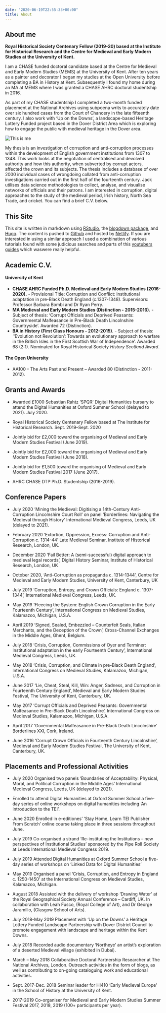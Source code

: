 ```yaml
---
date: "2020-06-19T22:55:33+00:00"
title: About
---
```


## About me
**Royal Historical Society Centenary Fellow (2019-20) based at the Institute for Historical Research and the Centre for Medieval and Early Modern Studies at the University of Kent.**

I am a CHASE funded doctoral candidate based at the Centre for Medieval and Early Modern Studies (MEMS) at the University of Kent. After ten years as a painter and decorator I began my studies at the Open University before completing a BA in History at Kent. Subsequently I found my home during an MA at MEMS where I was granted a CHASE AHRC doctoral studentship in 2016.

As part of my CHASE studentship I completed a two-month funded placement at the National Archives using subpoena writs to accurately date over six hundred cases from the Court of Chancery in the late fifteenth century. I also work with ‘Up on the Downs’, a landscape-based Heritage Lottery Funded project based in the Dover District Area which is exploring how to engage the public with medieval heritage in the Dover area. 

![This is me][1]

My thesis is an investigation of corruption and anti-corruption processes within the development of English government institutions from 1307 to 1348. This work looks at the negotiation of centralised and devolved authority and how this authority, when subverted by corrupt actors, affected the crown and its subjects. The thesis includes a database of over 2000 individual cases of wrongdoing collated from anti-corruption investigations carried out in the first half of the fourteenth century. Jack utilises data science methodologies to collect, analyse, and visualise networks of officials and their patrons. I am interested in corruption, digital approaches to the study of the medieval period, Irish history, North Sea Trade, and cricket. You can find a brief C.V. below.

## This Site
This site is written in markdown using [RStudio](https://rstudio.com/), the [blogdown package](https://bookdown.org/yihui/blogdown/), and [Hugo](https://gohugo.io/). The content is pushed to [Github](https://github.com/) and hosted by [Netlify](https://www.netlify.com/). If you are interested in using a similar approach I used a combination of various tutorials found with some judicious searches and parts of this [youtubers guides](https://www.youtube.com/playlist?list=PL-Kz5P-mYdMgAJDmRJquyMHfdaIOD-3oj) which waswere really helpful.

## Academic C.V.

#### University of Kent
* **CHASE AHRC Funded Ph.D. Medieval and Early Modern Studies (2016-2020).**
      - Provisional Title: Corruption and Conflict: Institutional adaptation in pre-Black         Death England (c.1307-1348). Supervisors: Professor Barbara Bombi and Dr Ryan Perry.
* **MA Medieval and Early Modern Studies (Distinction - 2015-2016).**
      - Subject of thesis: ‘Corrupt Officials and Deprived Peasants: Governmental                 Malfeasance in Pre-Black Death Lincolnshire Countryside’. Awarded 72 (Distinction).
* **BA in History (First Class Honours - 2012-2015).**
      - Subject of thesis: ‘‘Evolution not Revolution’: Towards an evolutionary approach to       warfare in the British Isles in the First Scottish War of Independence’. Awarded 68         (2:1). Nominated for Royal Historical Society *History Scotland Award*.
      
#### The Open University

* AA100 – The Arts Past and Present – Awarded 80 (Distinction - 2011-2012).


## Grants and Awards

* Awarded £1000 Sebastian Rahtz ‘SPQR’ Digital Humanities bursary to attend the Digital Humanities at Oxford Summer School (delayed to 2021). July 2020.

* Royal Historical Society Centenary Fellow based at The Institute for Historical Research. Sept. 2019–Sept. 2020

* Jointly bid for £2,000 toward the organising of Medieval and Early Modern
Studies Festival (June 2019).

* Jointly bid for £2,000 toward the organising of Medieval and Early Modern
Studies Festival (June 2018).

* Jointly bid for	£1,500 toward the organising of Medieval and Early Modern
Studies Festival 2017 (June 2017).

* AHRC CHASE DTP Ph.D. Studentship (2016-2019).

## Conference Papers
* July 2020	‘Mining the Medieval: Digitising a 14th-Century Anti-Corruption Lincolnshire Court Roll’ on panel ‘Borderlines: Navigating the Medieval through History’ International Medieval Congress, Leeds, UK (delayed to 2021).

* February 2020	‘Extortion, Oppression, Excess: Corruption and Anti-Corruption c. 1314-44’ Late Medieval Seminar, Institute of Historical Research, London, UK.

* December 2020 ‘Fail Better: A (semi-successful) digital approach to medieval legal records’, Digital History Seminar, Institute of Historical Research, London, UK

* October 2020, ‘Anti-Corruption as propaganda c. 1314-1344’, Centre for Medieval and Early Modern Studies, University of Kent, Canterbury, UK

* July 2019	‘Corruption, Entropy, and Crown Officials: England c. 1307-1344’, International Medieval Congress, Leeds, UK.

* May 2019	‘Fleecing the System: English Crown Corruption in the Early Fourteenth Century’, International Congress on Medieval Studies, Kalamazoo, Michigan, U.S.A.

* April 2019	‘Signed, Sealed, Embezzled – Counterfeit Seals, Italian Merchants, and the Deception of the Crown’, Cross-Channel Exchanges in the Middle Ages, Ghent, Belgium.

* July 2018	‘Crisis, Corruption, Commissions of Oyer and Terminer: Institutional adaptation in the early Fourteenth Century’, International Medieval Congress, Leeds, UK.

* May 2018	‘Crisis, Corruption, and Climate in pre-Black Death England’, International Congress on Medieval Studies, Kalamazoo, Michigan, U.S.A.

* June 2017 	‘Lie, Cheat, Steal, Kill, Win: Anger, Sadness, and Corruption in Fourteenth Century England’, Medieval and Early Modern Studies Festival, The University of Kent, Canterbury, UK.

* May 2017 	‘Corrupt Officials and Deprived Peasants: Governmental Malfeasance in Pre-Black Death Lincolnshire’, International Congress on Medieval Studies, Kalamazoo, Michigan, U.S.A.

* April 2017 	‘Governmental Malfeasance in Pre-Black Death Lincolnshire’ Borderlines XXI, Cork, Ireland.

* June 2016	‘Corrupt Crown Officials in Fourteenth Century Lincolnshire’, Medieval and Early Modern Studies Festival, The University of Kent, Canterbury, UK.

## Placements and Professional Activities
* July 2020	Organised two panels ‘Boundaries of Acceptability: Physical, Moral, and Political Corruption in the Middle Ages’ International Medieval Congress, Leeds, UK (delayed to 2021).
	
* Enrolled to attend Digital Humanities at Oxford Summer School a five-day series of online workshops on digital humanities including ‘An Introduction to the TEI’.

* June 2020	Enrolled in e-editiones’ ‘Stay Home, Learn TEI Publisher From Scratch’ online course taking place in three sessions throughout June.

* July 2019	Co-organised a strand ‘Re-instituting the Institutions – new perspectives of Institutional Studies’ sponsored by the Pipe Roll Society at Leeds International Medieval Congress 2019.
	
* July 2019 Attended Digital Humanities at Oxford Summer School a five-day series of workshops on ‘Linked Data for Digital Humanities’ 

* May 2019	Organised a panel ‘Crisis, Corruption, and Entropy in England c. 1250-1450’ at the International Congress on Medieval Studies, Kalamazoo, Michigan.

* August 2018	Assisted with the delivery of workshop ‘Drawing Water’ at the Royal Geographical Society Annual Conference – Cardiff, UK. In collaboration with Leah Fusco, (Royal College of Art), and Dr George Jaramillo, (Glasgow School of Arts).

* July 2018-May 2019	Placement with ‘Up on the Downs’ a Heritage Lottery Funded Landscape Partnership with Dover District Council to promote engagement with landscape and heritage within the Kent Downs.

* July 2018	Recorded audio documentary ‘Northeye’ an artist’s exploration of a deserted Medieval village (exhibited in Dubai).

* March – May 2018	Collaborative Doctoral Partnership Researcher at The National Archives, London. Outreach activities in the form of blogs, as well as contributing to on-going cataloguing work and educational activities.

* Sept. 2017-Dec. 2018	Seminar leader for HI410 ‘Early Medieval Europe’ in the School of History at the University of Kent.

* 2017-2019	Co-organiser for Medieval and Early Modern Studies Summer Festival 2017, 2018, 2019 (100+ participants per year).

[1]:/about.jpg